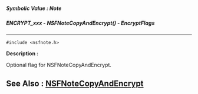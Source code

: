 ##### Symbolic Value : Note
##### ENCRYPT_xxx - NSFNoteCopyAndEncrypt() - EncryptFlags
---
```
#include <nsfnote.h>
```
**Description :**

Optional flag for NSFNoteCopyAndEncrypt.

**See Also :**
[NSFNoteCopyAndEncrypt](/reference/Func/NSFNoteCopyAndEncrypt)
---
